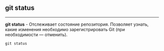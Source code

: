 ## git status
---

**git status** - Отслеживает состояние репозитория. Позволяет узнать, какие изменения необходимо зарегистрировать Git (при необходимости — отменить).

```bash=
git status
```